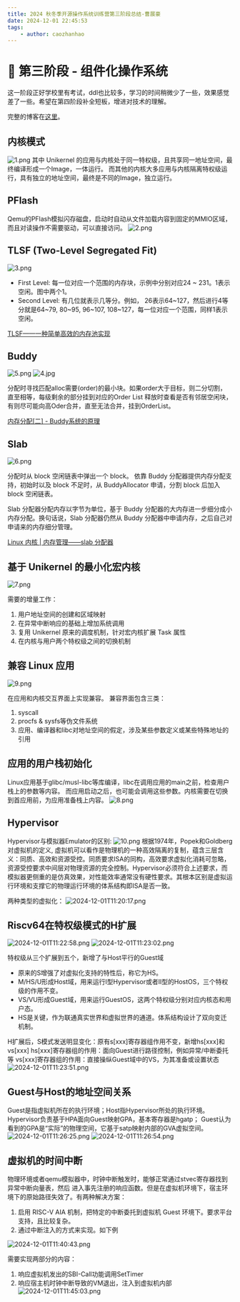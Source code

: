 ```yaml
---
title: 2024 秋冬季开源操作系统训练营第三阶段总结-曹展豪
date: 2024-12-01 22:45:53
tags:
    - author: caozhanhao
---
```


# 🤔 第三阶段 - 组件化操作系统
这一阶段正好学校里有考试，ddl也比较多，学习的时间稍微少了一些，效果感觉差了一些。希望在第四阶段补全短板，增进对技术的理解。

<!-- more -->

完整的博客在[这里](https://mkfs.tech/index.php/archives/30/)。

## 内核模式
![1.png](https://mkfs.tech/usr/uploads/2024/12/14276843.png)
其中 Unikernel 的应用与内核处于同一特权级，且共享同一地址空间，最终编译形成一个Image，一体运行。
而其他的内核大多应用与内核隔离特权级运行，具有独立的地址空间，最终是不同的Image，独立运行。

## PFlash
Qemu的PFlash模拟闪存磁盘，启动时自动从文件加载内容到固定的MMIO区域，而且对读操作不需要驱动，可以直接访问。
![2.png](https://mkfs.tech/usr/uploads/2024/12/290153810.png)

## TLSF (Two-Level Segregated Fit)
![3.png](https://mkfs.tech/usr/uploads/2024/12/2778956413.png)
- First Level: 每一位对应一个范围的内存块，示例中分别对应24 ~ 231。1表示空闲。图中两个1。
- Second Level: 有几位就表示几等分。例如， 26表示64~127，然后进行4等分就是64~79, 80~95, 96~107, 108~127，每一位对应一个范围，同样1表示空闲。

[TLSF——一种简单高效的内存池实现](https://zhuanlan.zhihu.com/p/658922989)

## Buddy

![5.png](https://mkfs.tech/usr/uploads/2024/12/279611250.png)
![4.jpg](https://mkfs.tech/usr/uploads/2024/12/1916612972.jpg)

分配时寻找匹配alloc需要(order)的最小块。如果order大于目标，则二分切割，直至相等，每级剩余的部分挂到对应的Order List
释放时查看是否有邻居空闲块，有则尽可能向高Oder合并，直至无法合并，挂到OrderList。

[内存分配\[二\] - Buddy系统的原理](https://www.zhihu.com/column/p/73562347)

## Slab

![6.png](https://mkfs.tech/usr/uploads/2024/12/1942286885.png)

分配时从 block 空闲链表中弹出一个 block。
依靠 Buddy 分配器提供内存分配支持，初始时以及 block 不足时，从 BuddyAllocator 申请，分割 block 后加入 block 空闲链表。

Slab 分配器分配内存以字节为单位，基于 Buddy 分配器的大内存进一步细分成小内存分配。换句话说，Slab 分配器仍然从 Buddy 分配器中申请内存，之后自己对申请来的内存细分管理。

[Linux 内核 | 内存管理——slab 分配器](https://zhuanlan.zhihu.com/p/358891862)

## 基于 Unikernel 的最小化宏内核

![7.png](https://mkfs.tech/usr/uploads/2024/12/4058348040.png)

需要的增量工作：
1. 用户地址空间的创建和区域映射
2. 在异常中断响应的基础上增加系统调用
3. 复用 Unikernel 原来的调度机制，针对宏内核扩展 Task 属性
4. 在内核与用户两个特权级之间的切换机制

## 兼容 Linux 应用
![9.png](https://mkfs.tech/usr/uploads/2024/12/3505897926.png)

在应用和内核交互界面上实现兼容。
兼容界面包含三类：
1) syscall
2) procfs & sysfs等伪文件系统
3) 应用、编译器和libc对地址空间的假定，涉及某些参数定义或某些特殊地址的引用

## 应用的用户栈初始化
Linux应用基于glibc/musl-libc等库编译，libc在调用应用的main之前，检查用户栈上的参数等内容。
而应用启动之后，也可能会调用这些参数。内核需要在切换到首应用前，为应用准备栈上内容。
![8.png](https://mkfs.tech/usr/uploads/2024/12/3876172031.png)

## Hypervisor
Hypervisor与模拟器Emulator的区别:
![10.png](https://mkfs.tech/usr/uploads/2024/12/2548801357.png)
根据1974年，Popek和Goldberg对虚拟机的定义, 虚拟机可以看作是物理机的一种高效隔离的复制，蕴含三层含义：同质、高效和资源受控。同质要求ISA的同构，高效要求虚拟化消耗可忽略，资源受控要求中间层对物理资源的完全控制。Hypervisor必须符合上述要求，而模拟器更侧重的是仿真效果，对性能效率通常没有硬性要求。其根本区别是虚拟运行环境和支撑它的物理运行环境的体系结构即ISA是否一致。

两种类型的虚拟化：
![2024-12-01T11:20:17.png](https://mkfs.tech/usr/uploads/2024/12/2647307308.png)

## Riscv64在特权级模式的H扩展

![2024-12-01T11:22:58.png](https://mkfs.tech/usr/uploads/2024/12/4036930211.png)
![2024-12-01T11:23:02.png](https://mkfs.tech/usr/uploads/2024/12/384826824.png)

特权级从三个扩展到五个，新增了与Host平行的Guest域

- 原来的S增强了对虚拟化支持的特性后，称它为HS。
- M/HS/U形成Host域，用来运行I型Hypervisor或者II型的HostOS，三个特权级的作用不变。
- VS/VU形成Guest域，用来运行GuestOS，这两个特权级分别对应内核态和用户态。
- HS是关键，作为联通真实世界和虚拟世界的通道。体系结构设计了双向变迁机制。

H扩展后，S模式发送明显变化：原有s[xxx]寄存器组作用不变，新增hs[xxx]和vs[xxx]
hs[xxx]寄存器组的作用：面向Guest进行路径控制，例如异常/中断委托等
vs[xxx]寄存器组的作用：直接操纵Guest域中的VS，为其准备或设置状态
![2024-12-01T11:23:51.png](https://mkfs.tech/usr/uploads/2024/12/2915643031.png)

## Guest与Host的地址空间关系
Guest是指虚拟机所在的执行环境；Host指Hypervisor所处的执行环境。
Hypervisor负责基于HPA面向Guest映射GPA，基本寄存器是hgatp；
Guest认为看到的GPA是“实际”的物理空间，它基于satp映射内部的GVA虚拟空间。
![2024-12-01T11:26:25.png](https://mkfs.tech/usr/uploads/2024/12/3804255383.png)
![2024-12-01T11:26:54.png](https://mkfs.tech/usr/uploads/2024/12/1144908403.png)

## 虚拟机的时间中断
物理环境或者qemu模拟器中，时钟中断触发时，能够正常通过stvec寄存器找到异常中断向量表，然后
进入事先注册的响应函数。但是在虚拟机环境下，宿主环境下的原始路径失效了。有两种解决方案：
1. 启用 RISC-V AIA 机制，把特定的中断委托到虚拟机 Guest 环境下。要求平台支持，且比较复杂。
2. 通过中断注入的方式来实现。如下例

![2024-12-01T11:40:43.png](https://mkfs.tech/usr/uploads/2024/12/2020345139.png)

需要实现两部分的内容：
1. 响应虚拟机发出的SBI-Call功能调用SetTimer
2. 响应宿主机时钟中断导致的VM退出，注入到虚拟机内部
![2024-12-01T11:45:03.png](https://mkfs.tech/usr/uploads/2024/12/1158020441.png)
